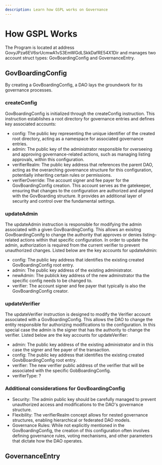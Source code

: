 ```yaml
---
description: Learn how GSPL works on Governance
---
```


# How GSPL Works

The Program is located at address GovyJPza6EV6srUcmwA1vS3EmWGdLSkkDafRE54X1Dir and manages two account struct types: GovBoardingConfig and GovernanceEntry.

## GovBoardingConfig

By creating a GovBoardingConfig, a DAO lays the groundwork for its governance processes.  

### createConfig

GovBoardingConfig is initialized through the createConfig instruction. This instruction establishes a root directory for governance entries and defines key associated accounts:

- config: The public key representing the unique identifier of the created root directory, acting as a namespace for associated governance entries.
- admin: The public key of the administrator responsible for overseeing and approving governance-related actions, such as managing listing approvals, within this configuration.
- verifierRealm: The public key address that references the parent DAO, acting as the overarching governance structure for this configuration, potentially inheriting certain rules or permissions.
- verifierOverride: The account signer and fee payer for the GovBoardingConfig creation.  This account serves as the gatekeeper, ensuring that changes to the configuration are authorized and aligned with the GovBoarding structure.  It provides an additional layer of security and control over the fundamental settings.

### updateAdmin

The updateAdmin instruction is responsible for modifying the admin associated with a given GovBoardingConfig.  This allows an exisitng GovBoardingConifg to change the authority that approves or denies listing-related actions within that specific configuration.  In order to update the admin, authorization is required from the current verifier to prevent unauthorized changes. Listed below are the key accounts for updateAdmin:

- config: The public key address that identifies the existing created GovBoardingConfig root entry.
- admin: The public key address of the existing administrator.
- newAdmin: The publick key address of the new adminstrator tha the specific config needs to be changed to.
- verifier: The account signer and fee payer that typically is also the GovBoardingConfig creator.

### updateVerifier

The updateVerifier instruction is designed to modify the Verifier account associated with a GovBoardingConfig. This allows the DAO to change the entity responsible for authorizing modifications to the configuration.  In this special case the admin is the signer that has the authority to change the verifier.  Listed below are the key accounts for updateVerifier:

- admin: The public key address of the existing administrator and in this case the signer and fee payer of the transaction.
- config: The public key address that identifies the existing created GovbBoardingConfig root entry.
- verifier: The new verifier public address of the verifier that will be associated with the specific GobBoardingConfig.
- verifierType: ?



### Additional considerations for GovBoardingConfig
  - Security: The admin public key should be carefully managed to prevent unauthorized access and modifications to the DAO's governance structure.
  - Flexibility: The verifierRealm concept allows for nested governance structures, enabling hierarchical or federated DAO models.
  - Governance Rules: While not explicitly mentioned in the GovBoardingConfig, the creation of this configuration often involves defining governance rules, voting mechanisms, and other parameters that dictate how the DAO operates.

## GovernanceEntry
